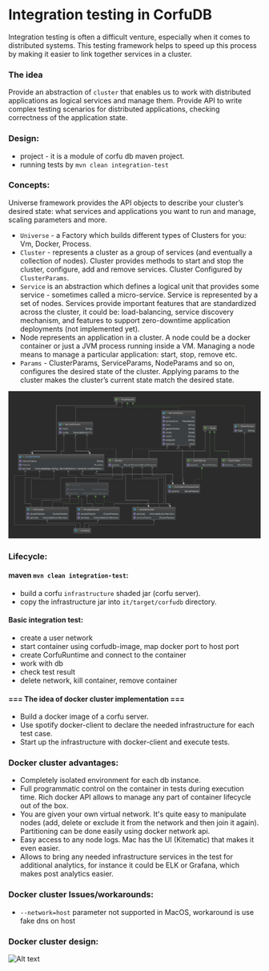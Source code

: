 # Integration testing in CorfuDB

Integration testing is often a difficult venture, especially when it comes to distributed systems.
This testing framework helps to speed up this process by making it easier to link together services in a cluster.

### The idea
Provide an abstraction of `cluster` that enables us to work with distributed applications as logical services and manage them. 
Provide API to write complex testing scenarios for distributed applications, checking correctness of the application state. 

### Design:
 - project - it is a module of corfu db maven project. 
 - running tests by `mvn clean integration-test`

### Concepts:
 Universe framework provides the API objects to describe your cluster’s desired state: what services and applications 
 you want to run and manage, scaling parameters and more.
 - `Universe` - a Factory which builds different types of Clusters for you: Vm, Docker, Process.
 - `Cluster` - represents a cluster as a group of services (and eventually a collection of nodes). 
    Cluster provides methods to start and stop the cluster, configure, add and remove services. 
    Cluster Configured by `ClusterParams`.
 - `Service` is an abstraction which defines a logical unit that provides some service - sometimes called a micro-service. 
    Service is represented by a set of nodes.
    Services provide important features that are standardized across the cluster, it could be: 
    load-balancing, service discovery mechanism, and features to support zero-downtime application deployments (not implemented yet).
 - Node represents an application in a cluster. A node could be a docker container or just a JVM process running inside a VM.
   Managing a node means to manage a particular application: start, stop, remove etc.  
 - `Params` - ClusterParams, ServiceParams, NodeParams and so on, configures the desired state of the cluster. 
   Applying params to the cluster makes the cluster’s current state match the desired state.

![Design diagram](doc/testing-framework-design.png)
 
### Lifecycle:
 #### maven `mvn clean integration-test`:
 - build a corfu `infrastructure` shaded jar (corfu server).
 - copy the infrastructure jar into `it/target/corfudb` directory.
 
 #### Basic integration test:
 - create a user network
 - start container using corfudb-image, map docker port to host port
 - create CorfuRuntime and connect to the container
 - work with db
 - check test result
 - delete network, kill container, remove container

#### === The idea of docker cluster implementation ===
 - Build a docker image of a corfu server.
 - Use spotify docker-client to declare the needed infrastructure for each test case.
 - Start up the infrastructure with docker-client and execute tests.
 
### Docker cluster advantages:
 - Completely isolated environment for each db instance.
 - Full programmatic control on the container in tests during execution time. 
   Rich docker API allows to manage any part of container lifecycle out of the box.
 - You are given your own virtual network. 
   It's quite easy to manipulate nodes (add, delete or exclude it from the network and then join it again). 
   Partitioning can be done easily using docker network api.
 - Easy access to any node logs. Mac has the UI (Kitematic) that makes it even easier.
 - Allows to bring any needed infrastructure services in the test for additional analytics, for instance it could be ELK or Grafana, 
   which makes post analytics easier.
 
### Docker cluster Issues/workarounds:
 - `--network=host` parameter not supported in MacOS, workaround is use fake dns on host
 
### Docker cluster design:

![Alt text](https://goo.gl/kMFBtd)